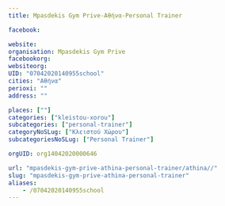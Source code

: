 ```yaml
---
title: Mpasdekis Gym Prive-Αθήνα-Personal Trainer

facebook:

website:
organisation: Mpasdekis Gym Prive
facebookorg:
websiteorg:
UID: "07042020140955school"
cities: "Αθήνα"
perioxi: ""
address: ""

places: [""]
categories: ["kleistou-xorou"]
subcategories: ["personal-trainer"]
categoryNoSLug: ["Κλειστού Χώρου"]
subcategoriesNoSLug: ["Personal Trainer"]

orgUID: org14042020000646

url: "mpasdekis-gym-prive-athina-personal-trainer/athina//"
slug: "mpasdekis-gym-prive-athina-personal-trainer"
aliases:
    - /07042020140955school
---
```





